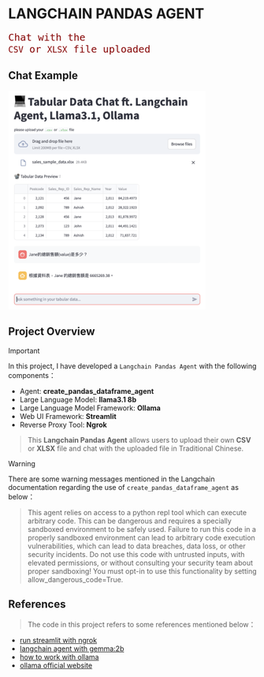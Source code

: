 # LANGCHAIN PANDAS AGENT

<code style="color:#870707;font-size:20px">Chat with the `CSV` or `XLSX` file uploaded</code>

## Chat Example
<img width="400" src="./readme_sources/Langchain-pandas-agent-demo.png">

## Project Overview
> [!IMPORTANT]
> In this project, I have developed a `Langchain Pandas Agent` with the following components：
> - Agent: **create_pandas_dataframe_agent**
> - Large Language Model: **llama3.1 8b**
> - Large Language Model Framework: **Ollama**
> - Web UI Framework: **Streamlit**
> - Reverse Proxy Tool: **Ngrok**

> This **Langchain Pandas Agent** allows users to upload their own **CSV** or **XLSX** file and chat with the uploaded file in Traditional Chinese.

> [!WARNING]
> There are some warning messages mentioned in the Langchain documentation regarding the use of `create_pandas_dataframe_agent` as below：

> This agent relies on access to a python repl tool which can execute arbitrary code. This can be dangerous and requires a specially sandboxed environment to be safely used. Failure to run this code in a properly sandboxed environment can lead to arbitrary code execution vulnerabilities, which can lead to data breaches, data loss, or other security incidents.
> Do not use this code with untrusted inputs, with elevated permissions, or without consulting your security team about proper sandboxing!
> You must opt-in to use this functionality by setting allow_dangerous_code=True.

## References
> The code in this project refers to some references mentioned below：
- [run streamlit with ngrok](https://www.kaggle.com/code/amlanmohanty1/build-web-app-for-heart-disease-with-streamlit#Write-a-file-for-creating-web-app)
- [langchain agent with gemma:2b](https://www.youtube.com/watch?v=u3SGDvOVyO4)
- [how to work with ollama](https://stackoverflow.com/questions/78394289/running-ollama-on-kaggle)
- [ollama official website](https://ollama.com/library/llama3.1:8b)
